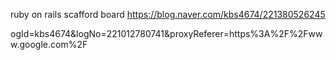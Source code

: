 
ruby on rails 
scafford board 
https://blog.naver.com/kbs4674/221380526245

ogId=kbs4674&logNo=221012780741&proxyReferer=https%3A%2F%2Fwww.google.com%2F